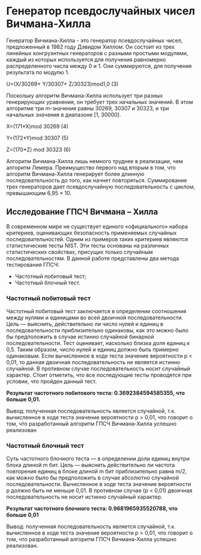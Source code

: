 # Генератор псевдослучайных чисел Вичмана-Хилла

Генератор Вичмана-Хилла - это генератор псевдослучайных чисел, предложенный в 1982 году Дэвидом Хиллом. Он состоит из трех линейных конгруэнтных генераторов с разными простыми модулями, каждый из которых используется для получения равномерно распределенного числа между 0 и 1. Они суммируются, для получения результата по модулю 1. 

U=(X/30269+ Y/30307+ Z/30323)mod1,0 			(3)

Поскольку алгоритм Вичмана-Хилла использует три разных генерирующих уравнения, он требует трех начальных значений. В этом алгоритме три m-значения равны 30269, 30307 и 30323, и три начальных значения в диапазоне [1, 30000].

X=(171*X)mod 30269 					(4)

Y=(172*Y)mod 30307 					(5)

Z=(170*Z) mod 30323 					(6)

Алгоритм Вичмана-Хилла лишь немного труднее в реализации, чем алгоритм Лемера. Преимущество первого над вторым в том, что алгоритм Вичмана-Хилла генерирует более длинную последовательность до того, как начнет повторяться. Суммирование трех генераторов дает псевдослучайную последовательность с циклом, превышающим 6,95 × 10.

## Исследование  ГПСЧ Вичмана – Хилла 
 В современном мире не существует единого «официального» набора критериев, оценивающих безопасность применяемых случайных последовательностей. Одним из примеров таких критериев являются статистические тесты NIST. Эти тесты основаны на различных статистических свойствах, присущих только случайным последовательностям.
В данной работе представлены два метода тестирования ГПСЧ:
- Частотный побитовый тест;
- Частотный блочный тест.

### Частотный побитовый тест
Частотный побитовый тест заключается в определении соотношения между нулями и единицами во всей двоичной последовательности. 
Цель — выяснить, действительно ли число нулей и единиц в последовательности приблизительно одинаковы, как это можно было бы предположить в случае истинно случайной бинарной последовательности. 
Тест оценивает, насколько близка доля единиц к 0,5. Таким образом, число нулей и единиц должно быть примерно одинаковым. Если вычисленное в ходе теста значение вероятности p < 0,01, то данная двоичная последовательность не является истинно случайной. В противном случае последовательность носит случайный характер. Стоит отметить, что все последующие тесты проводятся при условии, что пройден данный тест.

**Результат частотного побитового теста: 0.3692384594585355, что больше 0,01.**

Вывод: полученная последовательность является случайной, т.к. вычисленное в ходе теста значение вероятности p > 0,01, что говорит о том, что разработанный алгоритм ГПСЧ Вичмана-Хилла успешно реализован

### Частотный блочный тест
Суть частотного блочного теста — в определении доли единиц внутри блока длиной m бит.
Цель — выяснить действительно ли частота повторения единиц в блоке длиной m бит приблизительно равна m/2, как можно было бы предположить в случае абсолютно случайной последовательности. 
Вычисленное в ходе теста значение вероятности p должно быть не меньше 0,01. В противном случае (p < 0,01) двоичная последовательность не носит истинно случайный характер.

**Результат частотного блочного теста: 0.9681965935520788, что больше 0,01**

Вывод: полученная последовательность является случайной, т.к. вычисленное в ходе теста значение вероятности p > 0,01, что говорит о том, что разработанный алгоритм ГПСЧ Вичмана-Хилла успешно реализован.
